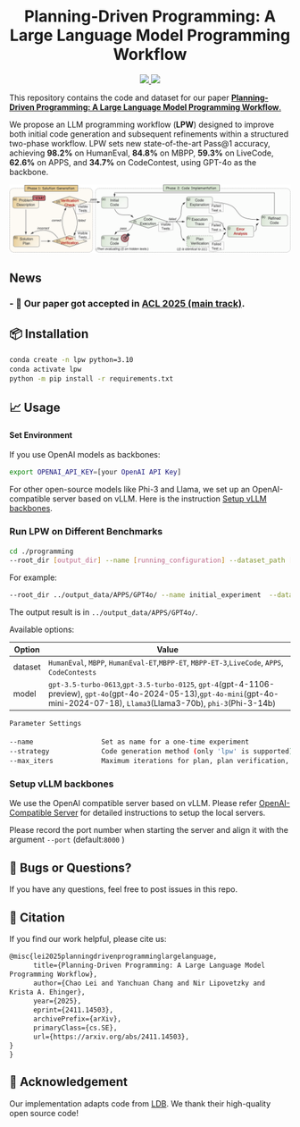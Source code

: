 <div align="center"><h1>Planning-Driven Programming: A Large Language Model Programming Workflow</h1></div>

<p align="center">
  <a href="https://arxiv.org/abs/2411.14503">
    <img src="https://img.shields.io/badge/📝-Paper-blue">
  </a>
  <a href="https://github.com/you68681/lpw">
    <img src="https://img.shields.io/badge/👩‍💻-Code-green">
  </a>
</p>

  
This repository contains the code and dataset for our paper [**Planning-Driven Programming: A Large Language Model Programming Workflow**.](https://arxiv.org/abs/2411.14503)

We propose an LLM programming workflow (**LPW**) designed to improve both initial code generation and subsequent refinements within a structured two-phase workflow. LPW sets new state-of-the-art Pass@1 accuracy, achieving **98.2%** on HumanEval, **84.8%** on MBPP, **59.3%** on LiveCode, **62.6%** on APPS, and **34.7%** on CodeContest, using GPT-4o as the backbone.

![image](assets/LPW_pipeline.png)


## News

### - 🎉 Our paper got accepted in [ACL 2025 (main track)]([https://2024.aclweb.org/](https://2025.aclweb.org/)).

## 📦 Installation

```bash
conda create -n lpw python=3.10
conda activate lpw
python -m pip install -r requirements.txt
```

## 📈 Usage

#### Set Environment

If you use OpenAI models as backbones:

```bash
export OPENAI_API_KEY=[your OpenAI API Key]
```
For other open-source models like Phi-3 and Llama, we set up an OpenAI-compatible server based on vLLM. Here is the instruction [Setup vLLM backbones](#setup-vllm-backbones).

### Run LPW on Different Benchmarks

```bash
cd ./programming
--root_dir [output_dir] --name [running_configuration] --dataset_path [input_problem_dataset] --testfile [input_test_dataset] --strategy [code_generation_strategy] --model [LLM_models] --max_iters [code_plan_refinement_iteration] --port [port_number]
```
For example:

```bash
--root_dir ../output_data/APPS/GPT4o/ --name initial_experiment  --dataset_path ../input_data/APPS/dataset/probs.jsonl --testfile ../input_data/APPS/test/tests.jsonl --strategy lpw --model gpt-4o --max_iters 12 --port 8000
```

The output result is in `../output_data/APPS/GPT4o/`.

Available options:

| Option  | Value                                                                                                                                                                               |
| ------- |-------------------------------------------------------------------------------------------------------------------------------------------------------------------------------------|
| dataset | `HumanEval`, `MBPP`, `HumanEval-ET`,`MBPP-ET`, `MBPP-ET-3`,`LiveCode`,  `APPS`, `CodeContests`                                                                                      |
| model   | `gpt-3.5-turbo-0613`,`gpt-3.5-turbo-0125`, `gpt-4`(gpt-4-1106-preview), `gpt-4o`(gpt-4o-2024-05-13),`gpt-4o-mini`(gpt-4o-mini-2024-07-18), `Llama3`(Llama3-70b), `phi-3`(Phi-3-14b) |



```bash
Parameter Settings

--name                 Set as name for a one-time experiment  
--strategy             Code generation method (only 'lpw' is supported)  
--max_iters            Maximum iterations for plan, plan verification, and code refinements (default: 12)  
```



### Setup vLLM backbones

We use the OpenAI compatible server based on vLLM. Please refer [OpenAI-Compatible Server](https://docs.vllm.ai/en/latest/getting_started/quickstart.html#openai-compatible-server) for detailed instructions to setup the local servers. 

Please record the port number when starting the server and align it with the argument `--port` (default:`8000` )



## 🐞 Bugs or Questions?

If you have any questions, feel free to post issues in this repo.

## 📑 Citation

If you find our work helpful, please cite us:
```
@misc{lei2025planningdrivenprogramminglargelanguage,
      title={Planning-Driven Programming: A Large Language Model Programming Workflow}, 
      author={Chao Lei and Yanchuan Chang and Nir Lipovetzky and Krista A. Ehinger},
      year={2025},
      eprint={2411.14503},
      archivePrefix={arXiv},
      primaryClass={cs.SE},
      url={https://arxiv.org/abs/2411.14503}, 
}
}
```
## 🙌 Acknowledgement
Our implementation adapts code from [LDB](https://github.com/FloridSleeves/LLMDebugger). We thank their high-quality open source code!

